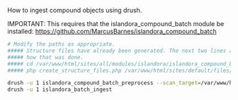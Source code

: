 How to ingest compound objects using drush. 

IMPORTANT: This requires that the islandora_compound_batch module be installed: 
https://github.com/MarcusBarnes/islandora_compound_batch

```bash
# Modify the paths as appropriate.
##### Structure files have already been generated. The next two lines are provided to show
##### how that was done.
##### cd /var/www/html/sites/all/modules/islandora/islandora_compound_batch/extras/scripts
##### php create_structure_files.php /var/www/html/sites/default/files/bd-samples/Batches-by-CModel/compoundCModel

drush -u 1 islandora_compound_batch_preprocess --scan_target=/var/www/html/sites/default/files/bd-samples/Batches-by-CModel/compoundCModel/files --namespace=samples --parent=samples:collection
drush -u 1 islandora_batch_ingest
```